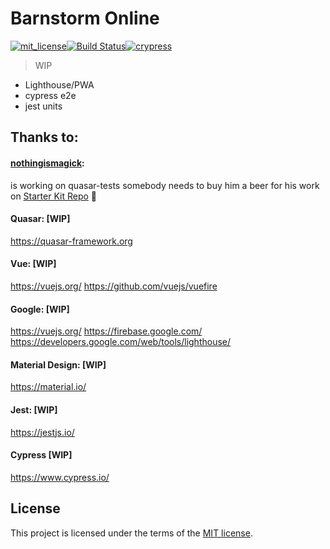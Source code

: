 # Barnstorm Online 
[![mit_license](https://img.shields.io/badge/license-MIT-green.svg)](https://github.com/barnstorm-online/Dashboard/blob/master/LICENSE)[![Build Status](https://travis-ci.org/Barnstorm-Online/Dashboard.svg?branch=master)](https://travis-ci.org/Barnstorm-Online/Dashboard)[![crypress](https://img.shields.io/badge/cypress.io-tests-green.svg?style=flat-square)](https://cypress.io)

> WIP
- Lighthouse/PWA
- cypress e2e 
- jest units

## Thanks to:

#### [nothingismagick](https://github.com/nothingismagick):
  is working on quasar-tests somebody needs to buy him a beer for his work
 on [Starter Kit Repo](https://github.com/nothingismagick/quasar-starter-ssr-pwa-jest-cypress) 
 :beers:
 
#### Quasar: [WIP]
https://quasar-framework.org

#### Vue: [WIP]
https://vuejs.org/
https://github.com/vuejs/vuefire

#### Google: [WIP]
https://vuejs.org/
https://firebase.google.com/
https://developers.google.com/web/tools/lighthouse/

#### Material Design: [WIP]
https://material.io/

#### Jest: [WIP]
https://jestjs.io/

#### Cypress [WIP]
https://www.cypress.io/


## License


This project is licensed under the terms of the [MIT license](/LICENSE).

